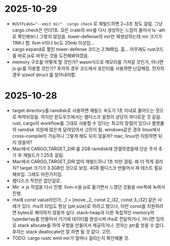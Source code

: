 # 2025-10-29
- `RUSTFLAGS="--emit mir"  cargo check` 로 재빌드하면 2~3초 정도 걸림. 그냥 cargo check은 언더1초. 모든 crate의 mir를 다시 생성하는 느낌이 들어서 ls -alh로 확인해보니 그렇지 않았음. tower-defense의 mir만 재생성하는데 mir 크기가 11M나 함. llvm ir이나 bc도 20mb 이상임...
- cargo expand로 펼친 tower-defense 코드는 2.1MB임. 흠... 아무래도 rust코드를 바로 js로 바꾸는 것을 도전해봐야겠음.
- memory 구조를 어떻게 할 것인가? wasm식으로 메모리를 가져갈 것인가, 아니면 js gc를 이용할 것인가? 후자의 경우 코드에서 포인터를 사용하면 난감해짐. 전자의 경우 sizeof struct 를 알아내야함.

# 2025-10-28

- target directory를 ramdisk로 사용하면 재빌드 속도가 1초 이내로 줄어드는 것으로 파악되었음. 하지만 윈도우즈에서는 램디스크 설정이 상당히 까다로운 것 같음. rust, cargo의 workflow를 그대로 사용할 수 있다는 최고의 장점이 있으나 플랫폼의 ramdisk 지원에 많은게 달려있어서 고민이 됨. windows같은 경우 linux에서 cross-compile이 가능하니 그렇게 해도 되지 않을까? mac, linux만 지원하면 되지 않을까?
- Mac에서 CARGO_TARGET_DIR 를 2GB ramdisk에 연결하였을때 단순 주석 추가 후 재빌드가 1.25초 걸림.
- Mac에서 CARGO_TARGET_DIR 없이 재빌드하니 1초 미만 걸림. 왜 더 적게 걸리지? target 크기가 3.3GB인 것으로 보임. 4GB 램디스크 만들어서 재 테스트 필요해보임. 그래도 마찬가지임.
- 램디스크 작전은 없던걸로.
- Mir -> js 작업을 다시 진행. llvm-ir을 js로 옮기면서 느꼈던 것들을 mir쪽에 녹여서 진행.
- rhs에 const value라던가, _1 = [move _2, const 2_i32, const 3_i32] 같은 사례가 있다. rhs의 타입도 항상 {ptr,size}로 하려고 했으나, 이런 const를 지원하려면 bytes로 해야하지 않을까 싶다. stack-heap과 다른 독립적인 memory의 typedarray를 만들어서 거기에 데이터를 완성시켜 rhs로 전달하거나, 아니면 임의로 stack allocate를 하여 우항을 만들어서 제공하거나. 전자는 ptr를 얻을 수 없다. 후자는 stack deallocate만 잘 하면 될 것 같다. 고민.
- TODO: cargo rustc emit mir가 얼마나 걸리는지 확인해볼 것. 
